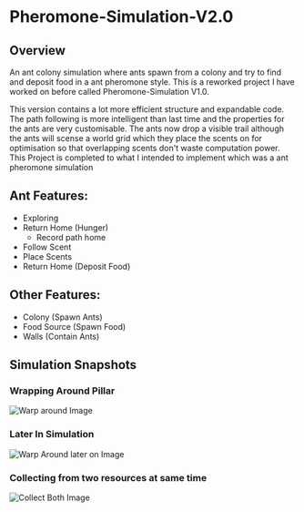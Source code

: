 # Pheromone-Simulation-V2.0

## Overview
An ant colony simulation where ants spawn from a colony and try to find and deposit food in a ant pheromone style. 
This is a reworked project I have worked on before called Pheromone-Simulation V1.0.

This version contains a lot more efficient structure and expandable code. The path following is more intelligent than last time and the properties for the ants are very customisable.
The ants now drop a visible trail although the ants will scense a world grid which they place the scents on for optimisation so that overlapping scents don't waste computation power.
This Project is completed to what I intended to implement which was a ant pheromone simulation 

## Ant Features:
- Exploring
- Return Home (Hunger)
  - Record path home
- Follow Scent 
- Place Scents
- Return Home (Deposit Food)

## Other Features:
- Colony (Spawn Ants)
- Food Source (Spawn Food)
- Walls (Contain Ants)



## Simulation Snapshots
### Wrapping Around Pillar
![Warp around Image](/readmeImages/Wrap%20around.png)
### Later In Simulation
![Warp Around later on Image](/readmeImages/Warp%20Around%20later%20on.png)
### Collecting from two resources at same time
![Collect Both Image](/readmeImages/Collect%20Both.png)
